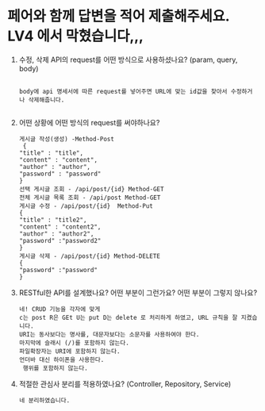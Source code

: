 페어와 함께 답변을 적어 제출해주세요. LV4 에서 막혔습니다,,,
====================================

1. 수정, 삭제 API의 request를 어떤 방식으로 사용하셨나요? (param, query, body)
    
    ```
    
    body에 api 명세서에 따른 request를 넣어주면 URL에 맞는 id값을 찾아서 수정하거나 삭제해줍니다.
  
    ```
    
2. 어떤 상황에 어떤 방식의 request를 써야하나요?
    
    ```
    게시글 작성(생성) -Method-Post
     {
    "title" : "title",
    "content" : "content",
    "author" : "author",
    "password" : "password"
    }
    선택 게시글 조회 - /api/post/{id} Method-GET
    전체 게시글 목록 조회 - /api/post Method-GET
    게시글 수정 - /api/post/{id}  Method-Put
    {
    "title" : "title2",
    "content" : "content2",
    "author" : "author2",
    "password" :"password2"
    }
    게시글 삭제 - /api/post/{id} Method-DELETE
    {
    "password" :"password"
    }
    ```
    
3. RESTful한 API를 설계했나요? 어떤 부분이 그런가요? 어떤 부분이 그렇지 않나요?
    
    ```
    네! CRUD 기능을 각자에 맞게
    c는 post R은 GEt U는 put D는 delete 로 처리하게 하였고, URL 규칙을 잘 지켰습니다.
    URI는 동사보다는 명사를, 대문자보다는 소문자를 사용하여야 한다.
    마지막에 슬래시 (/)를 포함하지 않는다.
    파일확장자는 URI에 포함하지 않는다.
    언더바 대신 하이폰을 사용한다.
     행위를 포함하지 않는다.
    
    ```
    
4. 적절한 관심사 분리를 적용하였나요? (Controller, Repository, Service)
    
    ```
    네 분리하였습니다.
    ```
